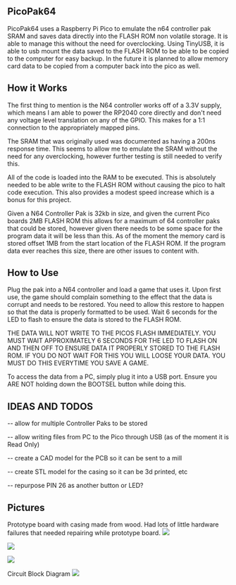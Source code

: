 ## PicoPak64

PicoPak64 uses a Raspberry Pi Pico to emulate the n64 controller pak SRAM and saves data directly into the FLASH ROM non volatile storage. It is able to manage this without the need for overclocking. Using TinyUSB, it is able to usb mount the data saved to the FLASH ROM to be able to be copied to the computer for easy backup. In the future it is planned to allow memory card data to be copied from a computer back into the pico as well.

## How it Works

The first thing to mention is the N64 controller works off of a 3.3V supply, which means I am able to power the RP2040 core directly and don't need any voltage level translation on any of the GPIO. This makes for a 1:1 connection to the appropriately mapped pins.

The SRAM that was originally used was documented as having a 200ns response time. This seems to allow me to emulate the SRAM without the need for any overclocking, however further testing is still needed to verify this.

All of the code is loaded into the RAM to be executed. This is absolutely needed to be able write to the FLASH ROM without causing the pico to halt code execution. This also provides a modest speed increase which is a bonus for this project.

Given a N64 Controller Pak is 32kb in size, and given the current Pico boards 2MB FLASH ROM this allows for a maximum of 64 controller paks that could be stored, however given there needs to be some space for the program data it will be less than this. As of the moment the memory card is stored offset 1MB from the start location of the FLASH ROM. If the program data ever reaches this size, there are other issues to content with.

## How to Use

Plug the pak into a N64 controller and load a game that uses it. Upon first use, the game should complain something to the effect that the data is corrupt and needs to be restored. You need to allow this restore to happen so that the data is properly formatted to be used. Wait 6 seconds for the LED to flash to ensure the data is stored to the FLASH ROM.

THE DATA WILL NOT WRITE TO THE PICOS FLASH IMMEDIATELY. YOU MUST WAIT APPROXIMATELY 6 SECONDS FOR THE LED TO FLASH ON AND THEN OFF TO ENSURE DATA IT PROPERLY STORED TO THE FLASH ROM. IF YOU DO NOT WAIT FOR THIS YOU WILL LOOSE YOUR DATA. YOU MUST DO THIS EVERYTIME YOU SAVE A GAME.

To access the data from a PC, simply plug it into a USB port. Ensure you ARE NOT holding down the BOOTSEL button while doing this.

## IDEAS AND TODOS

-- allow for multiple Controller Paks to be stored

-- allow writing files from PC to the Pico through USB (as of the moment it is Read Only)

-- create a CAD model for the PCB so it can be sent to a mill

-- create STL model for the casing so it can be 3d printed, etc

-- repurpose PIN 26 as another button or LED? 


## Pictures

Prototype board with casing made from wood. Had lots of little hardware failures that needed repairing while prototype board.
![](https://raw.githubusercontent.com/Nedemai/PicoPak64/main/Images/IMG_0149.JPG)

![](https://raw.githubusercontent.com/Nedemai/PicoPak64/main/Images/IMG_0150.JPG)

![](https://raw.githubusercontent.com/Nedemai/PicoPak64/main/Images/IMG_0151.JPG)

Circuit Block Diagram
![](https://raw.githubusercontent.com/Nedemai/PicoPak64/main/Images/PicoPak64_block_diagram.png)